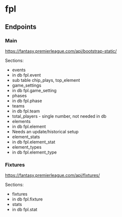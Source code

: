 # fpl

## Endpoints

### Main
https://fantasy.premierleague.com/api/bootstrap-static/

Sections: 


   
* events
 * in db fpl.event 
 * sub table chip_plays, top_element
* game_settings
 * in db fpl.game_setting
* phases
 * in db fpl.phase
* teams
 * in db fpl.team 
* total_players - single number, not needed in db
* elements
 * in db fpl.element 
 * Needs an update/historical setup
* element_stats
 * in db fpl.element_stat
* element_types
 * in db fpl.element_type

### Fixtures
https://fantasy.premierleague.com/api/fixtures/

Sections:

* fixtures
 * in db fpl.fixture
* stats
 * in db fpl.stat
 
